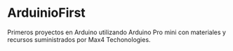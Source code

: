 # ArduinioFirst
Primeros proyectos en Arduino utilizando Arduino Pro mini con materiales y recursos suministrados por Max4 Techonologies.
